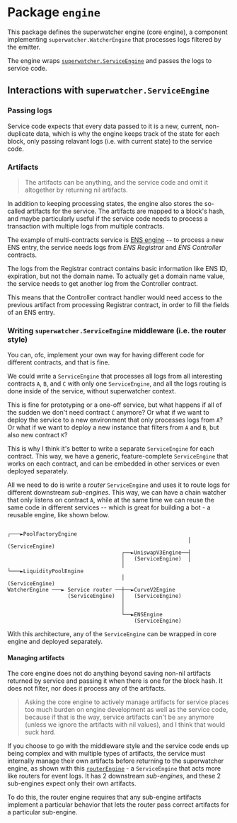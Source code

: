 # Package `engine`

This package defines the superwatcher engine (core engine), a component implementing `superwatcher.WatcherEngine`
that processes logs filtered by the emitter.

The engine wraps [`superwatcher.ServiceEngine`](../../service_engine.go) and passes the logs to service code.

## Interactions with `superwatcher.ServiceEngine`

### Passing logs

Service code expects that every data passed to it is a new, current, non-duplicate data, which is why the engine
keeps track of the state for each block, only passing relavant logs (i.e. with current state) to the service code.

### Artifacts

> The artifacts can be anything, and the service code and omit it altogether by returning nil artifacts.

In addition to keeping processing states, the engine also stores the so-called artifacts for the service.
The artifacts are mapped to a block's hash, and maybe particularly useful if the service code needs to process a
transaction with multiple logs from multiple contracts.

The example of multi-contracts service is [ENS engine](../../superwatcher-demo/internal/subengines/ensengine/)
-- to process a new ENS entry, the service needs logs from _ENS Registrar_ and _ENS Controller_ contracts.

The logs from the Registrar contract contains basic information like ENS ID, expiration, but not the domain name.
To actually get a domain name value, the service needs to get another log from the Controller contract.

This means that the Controller contract handler would need access to the previous artifact from processing Registrar contract,
in order to fill the fields of an ENS entry.

### Writing `superwatcher.ServiceEngine` middleware (i.e. the router style)

You can, ofc, implement your own way for having different code for different contracts, and that is fine.

We could write a `ServiceEngine` that processes all logs from all interesting contracts `A`, `B`, and `C`
with only one `ServiceEngine`, and all the logs routing is done inside of the service, without superwatcher context.

This is fine for prototyping or a one-off service, but what happens if all of the sudden we don't need contract `C` anymore?
Or what if we want to deploy the service to a new environment that only processes logs from `A`?
Or what if we want to deploy a new instance that filters from `A` and `B`, but also new contract `K`?

This is why I think it's better to write a separate `ServiceEngine` for each contract.
This way, we have a generic, feature-complete `ServiceEngine` that works on each contract, and can be
embedded in other services or even deployed separately.

All we need to do is write a _router_ `ServiceEngine` and uses it to route logs for different downstream _sub-engines_.
This way, we can have a chain watcher that only listens on contract `A`, while at the same time we can reuse the same code
in different services -- which is great for building a bot - a reusable engine, like shown below.

                                                             ┌───►PoolFactoryEngine
                                                             │    (ServiceEngine)
                                        ┌──►UniswapV3Engine──┤
                                        │   (ServiceEngine)  │
                                        │                    └───►LiquidityPoolEngine
                                        │                         (ServiceEngine)
    WatcherEngine ───► Service router ──┼──►CurveV2Engine
                       (ServiceEngine)  │   (ServiceEngine)
                                        │
                                        │
                                        └──►ENSEngine
                                            (ServiceEngine)

With this architecture, any of the `ServiceEngine` can be wrapped in core engine and deployed separately.

#### Managing artifacts

The core engine does not do anything beyond saving non-nil artifacts returned by service and passing it when there
is one for the block hash. It does not filter, nor does it process any of the artifacts.

> Asking the core engine to actively manage artifacts for service places too much burden on engine development as well as
> the service code, because if that is the way, service artifacts can't be `any` anymore
> (unless we ignore the artifacts with nil values), and I think that would suck hard.

If you choose to go with the middleware style and the service code ends up being complex and with multiple types of artifacts,
the service must internally manage their own artifacts before returning to the superwatcher engine, as shown with this
[`routerEngine`](../../superwatcher-demo/internal/routerengine/) - a `ServiceEngine` that acts more like
routers for event logs. It has 2 downstream _sub-engines_, and these 2 sub-engines expect only their own artifacts.

To do this, the router engine requires that any sub-engine artifacts implement a particular behavior that lets the router pass
correct artifacts for a particular sub-engine.
